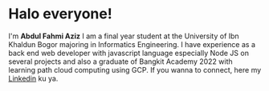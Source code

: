 # Halo everyone! 

I'm **Abdul Fahmi Aziz**
I am a final year student at the University of Ibn Khaldun Bogor majoring in Informatics
Engineering. I have experience as a back end web developer with javascript language
especially Node JS on several projects and also a graduate of Bangkit Academy 2022 with
learning path cloud computing using GCP. 
If you wanna to connect, here my [Linkedin](https://www.linkedin.com/in/abdfahmia) ku ya.
